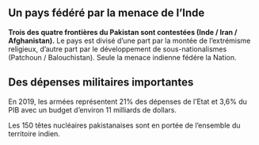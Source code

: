 ## Un pays fédéré par la menace de l’Inde

**Trois des quatre frontières du Pakistan sont contestées (Inde / Iran / Afghanistan).** Le pays est divisé d’une part par la montée de l’extrémisme religieux, d’autre part par le développement de sous-nationalismes (Patchoun / Balouchistan). Seule la menace indienne fédére la Nation.

## Des dépenses militaires importantes

En 2019, les armées représentent 21% des dépenses de l’Etat et 3,6% du PIB avec un budget d’environ 11 milliards de dollars.

Les 150 têtes nucléaires pakistanaises sont en portée de l’ensemble du territoire indien.